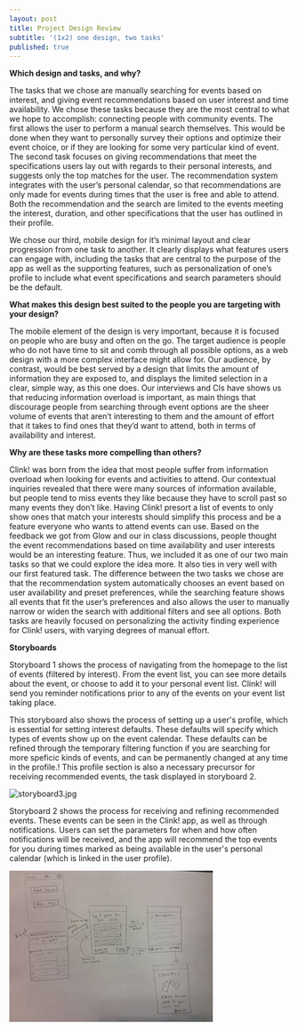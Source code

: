 ```yaml
---
layout: post
title: Project Design Review
subtitle: '(1x2) one design, two tasks'
published: true
---
```


**Which design and tasks, and why?**

The tasks that we chose are manually searching for events based on interest, and giving event recommendations based on user interest and time availability. We chose these tasks because they are the most central to what we hope to accomplish: connecting people with community events. The first allows the user to perform a manual search themselves. This would be done when they want to personally survey their options and optimize their event choice, or if they are looking for some very particular kind of event. The second task focuses on giving recommendations that meet the specifications users lay out with regards to their personal interests, and suggests only the top matches for the user. The recommendation system integrates with the user’s personal calendar, so that recommendations are only made for events during times that the user is free and able to attend. Both the recommendation and the search are limited to the events meeting the interest, duration, and other specifications that the user has outlined in their profile. 

We chose our third, mobile design for it’s minimal layout and clear progression from one task to another. It clearly displays what features users can engage with, including the tasks that are central to the purpose of the app as well as the supporting features, such as personalization of one’s profile to include what event specifications and search parameters should be the default.


**What makes this design best suited to the people you are targeting with your design?**

The mobile element of the design is very important, because it is focused on people who are busy and often on the go. The target audience is people who do not have time to sit and comb through all possible options, as a web design with a more complex interface might allow for. Our audience, by contrast, would be best served by a design that limits the amount of information they are exposed to, and displays the limited selection in a clear, simple way, as this one does. Our interviews and CIs have shows us that reducing information overload is important, as main things that discourage people from searching through event options are the sheer volume of events that aren’t interesting to them and the amount of effort that it takes to find ones that they’d want to attend, both in terms of availability and interest. 


**Why are these tasks more compelling than others?**

Clink! was born from the idea that most people suffer from information overload when looking for events and activities to attend. Our contextual inquiries revealed that there were many sources of information available, but people tend to miss events they like because they have to scroll past so many events they don’t like. Having Clink! presort a list of events to only show ones that match your interests should simplify this process and be a feature everyone who wants to attend events can use. Based on the feedback we got from Glow and our in class discussions, people thought the event recommendations based on time availability and user interests would be an interesting feature. Thus, we included it as one of our two main tasks so that we could explore the idea more. It also ties in very well with our first featured task. The difference between the two tasks we chose are that the recommendation system automatically chooses an event based on user availability and preset preferences, while the searching feature shows all events that fit the user’s preferences and also allows the user to manually narrow or widen the search with additional filters and see all options. Both tasks are heavily focused on personalizing the activity finding experience for Clink! users, with varying degrees of manual effort.

**Storyboards**

Storyboard 1 shows the process of navigating from the homepage to the list of events (filtered by interest). From the event list, you can see more details about the event, or choose to add it to your personal event list. Clink! will send you reminder notifications prior to any of the events on your event list taking place. 

This storyboard also shows the process of setting up a user's profile, which is essential for setting interest defaults. These defaults will specify which types of events show up on the event calendar. These defaults can be refined through the temporary filtering function if you are searching for more speficic kinds of events, and can be permanently changed at any time in the profile.!
 This profile section is also a necessary precursor for receiving recommended events, the task displayed in storyboard 2. 

![storyboard3.jpg]({{site.baseurl}}/img/storyboard3.jpg)

Storyboard 2 shows the process for receiving and refining recommended events. These events can be seen in the Clink! app, as well as through notifications. Users can set the parameters for when and how often notifications will be received, and the app will recommend the top events for you during times marked as being available in the user's personal calendar (which is linked in the user profile).

![](/img/storyboard1.jpg)
